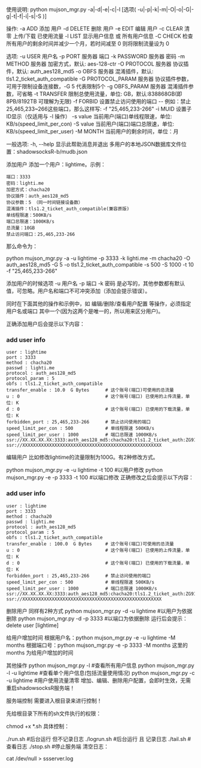 使用说明: 
python mujson_mgr.py -a|-d|-e|-c|-l [选项( -u|-p|-k|-m|-O|-o|-G|-g|-t|-f|-i|-s|-S )]
     
操作:
  -a ADD               添加 用户
  -d DELETE            删除 用户
  -e EDIT              编辑 用户
  -c CLEAR             清零 上传/下载 已使用流量
  -l LIST              显示用户信息 或 所有用户信息
  -C CHECK             检查所有用户的剩余时间并减少一个月，若时间减至 0 则将限制流量设为 0
     
选项:
  -u USER              用户名
  -p PORT              服务器 端口
  -k PASSWORD          服务器 密码
  -m METHOD            服务器 加密方式，默认: aes-128-ctr
  -O PROTOCOL          服务器 协议插件，默认: auth_aes128_md5
  -o OBFS              服务器 混淆插件，默认: tls1.2_ticket_auth_compatible
  -G PROTOCOL_PARAM    服务器 协议插件参数，可用于限制设备连接数，-G 5 代表限制5个
  -g OBFS_PARAM        服务器 混淆插件参数，可省略
  -t TRANSFER          限制总使用流量，单位: GB，默认:838868GB(即 8PB/8192TB 可理解为无限)
  -f FORBID            设置禁止访问使用的端口
                       -- 例如：禁止25,465,233~266这些端口，那么这样写: -f "25,465,233-266"
  -i MUID              设置子ID显示（仅适用与 -l 操作）
  -s value             当前用户(端口)单线程限速，单位: KB/s(speed_limit_per_con)
  -S value             当前用户(端口)端口总限速，单位: KB/s(speed_limit_per_user)
  -M MONTH             当前用户的剩余时间，单位：月
     
一般选项:
  -h, --help           显示此帮助消息并退出
多用户的本地JSON数据库文件位置：shadowsocksR-b/mudb.json

添加用户
添加一个用户：lightime。示例：

    端口：3333
    密码：lighti.me
    加密方式：chacha20
    协议插件：auth_aes128_md5
    协议参数：5 （同一时间链接设备数）
    混淆插件：tls1.2_ticket_auth_compatible(兼容原版)
    单线程限速：500KB/s
    端口总限速：1000KB/s
    总流量：10GB
    禁止访问端口：25,465,233-266

那么命令为：

python mujson_mgr.py -a -u lightime -p 3333 -k lighti.me -m chacha20 -O auth_aes128_md5 -G 5 -o tls1.2_ticket_auth_compatible -s 500 -S 1000 -t 10 -f "25,465,233-266"

添加用户的时候选项 -u 用户名 -p 端口 -k 密码 是必写的，其他参数都有默认值，可忽略。用户名和端口不可冲突添加（添加会提示错误）。

同时在下面其他的操作和示例中，如 编辑/删除/查看用户配置 等操作，必须指定 用户名或端口 其中一个(因为这两个是唯一的，所以用来区分用户)。

正确添加用户后会提示以下内容：

### add user info
    user : lightime
    port : 3333
    method : chacha20
    passwd : lighti.me
    protocol : auth_aes128_md5
    protocol_param : 5
    obfs : tls1.2_ticket_auth_compatible
    transfer_enable : 10.0  G Bytes      # 这个账号(端口)可使用的总流量
    u : 0                                # 这个账号(端口) 已使用的上传流量，单位: K
    d : 0                                # 这个账号(端口) 已使用的下载流量，单位: K
    forbidden_port : 25,465,233-266      # 禁止访问使用的端口
    speed_limit_per_con : 500            # 单线程限速 500KB/s
    speed_limit_per_user : 1000          # 端口总限速 1000KB/s
    ssr://XX.XX.XX.XX:3333:auth_aes128_md5:chacha20:tls1.2_ticket_auth:ZG91Yi5pbw
    ssr://XXXXXXXXXXXXXXXXXXXXXXXXXXXXXXXXXXXXXXXXXXXXXXXXXXXX

编辑用户
比如修改lightime的流量限制为100G。有2种修改方式。

python mujson_mgr.py -e -u lightime -t 100    #以用户修改
python mujson_mgr.py -e -p 3333 -t 100        #以端口修改
正确修改之后会提示以下内容：

### add user info
    user : lightime
    port : 3333
    method : chacha20
    passwd : lighti.me
    protocol : auth_aes128_md5
    protocol_param : 5
    obfs : tls1.2_ticket_auth_compatible
    transfer_enable : 100.0  G Bytes     # 这个账号(端口)可使用的总流量
    u : 0                                # 这个账号(端口) 已使用的上传流量，单位: K
    d : 0                                # 这个账号(端口) 已使用的下载流量，单位: K
    forbidden_port : 25,465,233-266      # 禁止访问使用的端口
    speed_limit_per_con : 500            # 单线程限速 500KB/s
    speed_limit_per_user : 1000          # 端口总限速 1000KB/s
    ssr://XX.XX.XX.XX:3333:auth_aes128_md5:chacha20:tls1.2_ticket_auth:ZG91Yi5pbw
    ssr://XXXXXXXXXXXXXXXXXXXXXXXXXXXXXXXXXXXXXXXXXXXXXXXXXXXX

删除用户
同样有2种方式
python mujson_mgr.py -d -u lightime   #以用户为依据删除
python mujson_mgr.py -d -p 3333       #以端口为依据删除
运行后会提示：delete user [lightime]

给用户增加时间
根据用户名：python mujson_mgr.py -e -u lightime -M months
根据端口号：python mujson_mgr.py -e -p 3333 -M months
这里的 months 为给用户增加的时间

其他操作
python mujson_mgr.py -l                  #查看所有用户信息
python mujson_mgr.py -l -u lightime      #查看单个用户信息(包括流量使用情况)
python mujson_mgr.py -c -u lightime      #用户使用流量清零
增加、编辑、删除用户配置，会即时生效，无需重启shadowsocksR服务端！

服务端控制
需要进入根目录来进行控制！

先给根目录下所有的sh文件执行的权限：

chmod +x *.sh
具体控制：

./run.sh       #后台运行 但不记录日志
./logrun.sh    #后台运行 且 记录日志
./tail.sh      #查看日志
./stop.sh      #停止服务端
清空日志：

cat /dev/null > ssserver.log